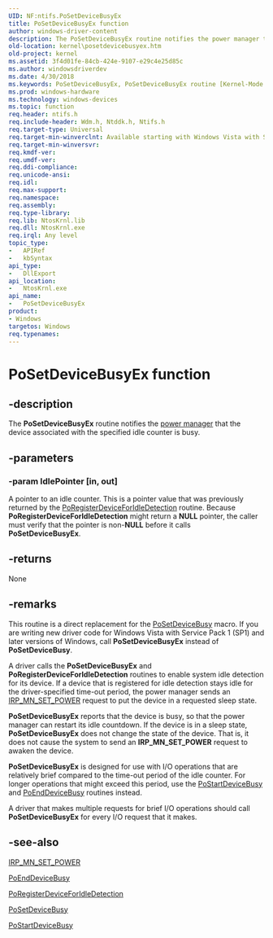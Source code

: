 ```yaml
---
UID: NF:ntifs.PoSetDeviceBusyEx
title: PoSetDeviceBusyEx function
author: windows-driver-content
description: The PoSetDeviceBusyEx routine notifies the power manager that the device associated with the specified idle counter is busy.
old-location: kernel\posetdevicebusyex.htm
old-project: kernel
ms.assetid: 3f4d01fe-84cb-424e-9107-e29c4e25d85c
ms.author: windowsdriverdev
ms.date: 4/30/2018
ms.keywords: PoSetDeviceBusyEx, PoSetDeviceBusyEx routine [Kernel-Mode Driver Architecture], kernel.posetdevicebusyex, portn_62143669-4381-4b4b-8d23-8b315d882c65.xml, wdm/PoSetDeviceBusyEx
ms.prod: windows-hardware
ms.technology: windows-devices
ms.topic: function
req.header: ntifs.h
req.include-header: Wdm.h, Ntddk.h, Ntifs.h
req.target-type: Universal
req.target-min-winverclnt: Available starting with Windows Vista with SP1.
req.target-min-winversvr: 
req.kmdf-ver: 
req.umdf-ver: 
req.ddi-compliance: 
req.unicode-ansi: 
req.idl: 
req.max-support: 
req.namespace: 
req.assembly: 
req.type-library: 
req.lib: NtosKrnl.lib
req.dll: NtosKrnl.exe
req.irql: Any level
topic_type:
-	APIRef
-	kbSyntax
api_type:
-	DllExport
api_location:
-	NtosKrnl.exe
api_name:
-	PoSetDeviceBusyEx
product:
- Windows
targetos: Windows
req.typenames: 
---
```


# PoSetDeviceBusyEx function


## -description


The <b>PoSetDeviceBusyEx</b> routine notifies the <a href="https://msdn.microsoft.com/library/windows/hardware/ff559829">power manager</a> that the device associated with the specified idle counter is busy.


## -parameters




### -param IdlePointer [in, out]

A pointer to an idle counter. This is a pointer value that was previously returned by the <a href="https://msdn.microsoft.com/library/windows/hardware/ff559721">PoRegisterDeviceForIdleDetection</a> routine. Because <b>PoRegisterDeviceForIdleDetection</b> might return a <b>NULL</b> pointer, the caller must verify that the pointer is non-<b>NULL</b> before it calls <b>PoSetDeviceBusyEx</b>.


## -returns



None




## -remarks



This routine is a direct replacement for the <a href="https://msdn.microsoft.com/library/windows/hardware/ff559755">PoSetDeviceBusy</a> macro. If you are writing new driver code for Windows Vista with Service Pack 1 (SP1) and later versions of Windows, call <b>PoSetDeviceBusyEx</b> instead of <b>PoSetDeviceBusy</b>.

A driver calls the <b>PoSetDeviceBusyEx</b> and <b>PoRegisterDeviceForIdleDetection</b> routines to enable system idle detection for its device. If a device that is registered for idle detection stays idle for the driver-specified time-out period, the power manager sends an <a href="https://msdn.microsoft.com/library/windows/hardware/ff551744">IRP_MN_SET_POWER</a> request to put the device in a requested sleep state.

<b>PoSetDeviceBusyEx</b> reports that the device is busy, so that the power manager can restart its idle countdown. If the device is in a sleep state, <b>PoSetDeviceBusyEx</b> does not change the state of the device. That is, it does not cause the system to send an <b>IRP_MN_SET_POWER</b> request to awaken the device.

<b>PoSetDeviceBusyEx</b> is designed for use with I/O operations that are relatively brief compared to the time-out period of the idle counter. For longer operations that might exceed this period, use the <a href="https://msdn.microsoft.com/library/windows/hardware/ff559773">PoStartDeviceBusy</a> and <a href="https://msdn.microsoft.com/library/windows/hardware/ff559669">PoEndDeviceBusy</a> routines instead.

A driver that makes multiple requests for brief I/O operations should call <b>PoSetDeviceBusyEx</b> for every I/O request that it makes.




## -see-also




<a href="https://msdn.microsoft.com/library/windows/hardware/ff551744">IRP_MN_SET_POWER</a>



<a href="https://msdn.microsoft.com/library/windows/hardware/ff559669">PoEndDeviceBusy</a>



<a href="https://msdn.microsoft.com/library/windows/hardware/ff559721">PoRegisterDeviceForIdleDetection</a>



<a href="https://msdn.microsoft.com/library/windows/hardware/ff559755">PoSetDeviceBusy</a>



<a href="https://msdn.microsoft.com/library/windows/hardware/ff559773">PoStartDeviceBusy</a>
 

 

